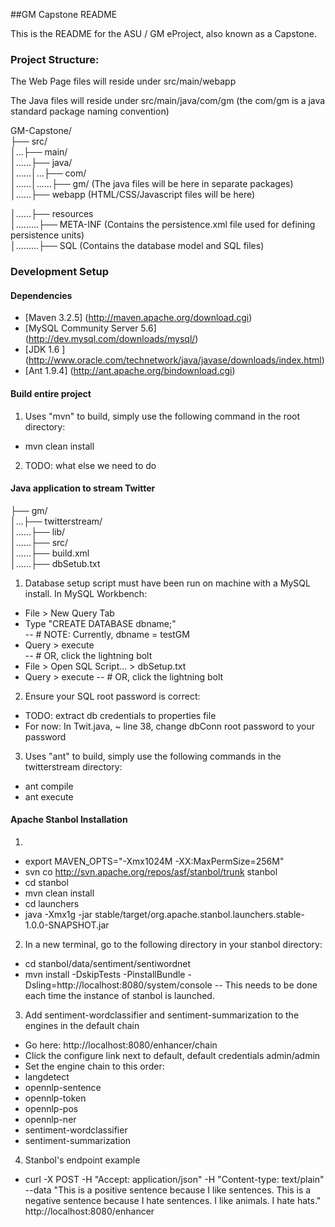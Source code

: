 ##GM Capstone README

This is the README for the ASU / GM eProject, also known as a Capstone. 

### Project Structure:

The Web Page files will reside under src/main/webapp

The Java files will reside under src/main/java/com/gm (the com/gm is a java standard package naming convention) 

GM-Capstone/  
├── src/  
│...├── main/  
│......├── java/  
│......│...├── com/  
│......│......├── gm/ (The java files will be here in separate packages)  
│......├── webapp (HTML/CSS/Javascript files will be here)  

│......├── resources  
│.........├── META-INF (Contains the persistence.xml file used for defining persistence   units)  
│.........├── SQL (Contains the database model and SQL files)  

### Development Setup 

#### Dependencies
 - [Maven 3.2.5] (http://maven.apache.org/download.cgi)
 - [MySQL Community Server 5.6] (http://dev.mysql.com/downloads/mysql/) 
 - [JDK 1.6 ] (http://www.oracle.com/technetwork/java/javase/downloads/index.html)
 - [Ant 1.9.4] (http://ant.apache.org/bindownload.cgi)

#### Build entire project

1. Uses "mvn" to build, simply use the following command in the root directory:
 - mvn clean install
2. TODO: what else we need to do

#### Java application to stream Twitter

├── gm/  
│...├── twitterstream/  
│......├── lib/  
│......├── src/  
│......├── build.xml  
│......├── dbSetub.txt  

 1. Database setup script must have been run on machine with a MySQL install. In MySQL Workbench: 
  - File > New Query Tab
  - Type "CREATE DATABASE dbname;"                    
  -- # NOTE: Currently, dbname = testGM
  - Query > execute                                   
  -- # OR, click the lightning bolt
  - File > Open SQL Script... > dbSetup.txt
  - Query > execute
  -- # OR, click the lightning bolt
 2. Ensure your SQL root password is correct:
  - TODO: extract db credentials to properties file
  - For now: In Twit.java, ~ line 38, change dbConn root password to your password
 3. Uses "ant" to build, simply use the following commands in the twitterstream directory:  
  - ant compile  
  - ant execute
  
  
  
#### Apache Stanbol Installation  
1.  
 - export MAVEN_OPTS="-Xmx1024M -XX:MaxPermSize=256M"
 - svn co http://svn.apache.org/repos/asf/stanbol/trunk stanbol
 - cd stanbol
 - mvn clean install
 - cd launchers
 - java -Xmx1g -jar stable/target/org.apache.stanbol.launchers.stable-1.0.0-SNAPSHOT.jar

2. In a new terminal, go to the following directory in your stanbol directory:
 - cd stanbol/data/sentiment/sentiwordnet
 - mvn install -DskipTests -PinstallBundle -Dsling=http://localhost:8080/system/console
 -- This needs to be done each time the instance of stanbol is launched.

3. Add sentiment-wordclassifier and sentiment-summarization to the engines in the default chain
 - Go here: http://localhost:8080/enhancer/chain
 - Click the configure link next to default, default credentials admin/admin
 - Set the engine chain to this order:
 -	langdetect
 - 	opennlp-sentence
 -	opennlp-token
 -	opennlp-pos
 -	opennlp-ner
 -	sentiment-wordclassifier
 -	sentiment-summarization

4. Stanbol's endpoint example
 - curl -X POST -H "Accept:  application/json" -H "Content-type: text/plain" --data "This is a positive sentence because I like sentences. This is a negative sentence because I hate sentences.  I like animals.  I hate hats." http://localhost:8080/enhancer



